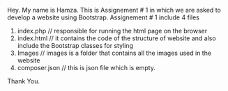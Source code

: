 Hey. My name is Hamza.
This is Assignement # 1 in which we are asked to develop a website using Bootstrap.
Assignement # 1 include 4 files
1. index.php // responsible for running the html page on the browser
2. index.html // it contains the code of the structure of website and also include the Bootstrap classes for styling
3. Images // images is a folder that contains all the images used in the website
4. composer.json // this is json file which is empty.

Thank You. 
